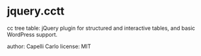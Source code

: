 # jquery.cctt

cc tree table: jQuery plugin for structured and interactive tables, and basic WordPress support.

author: Capelli Carlo
license: MIT
